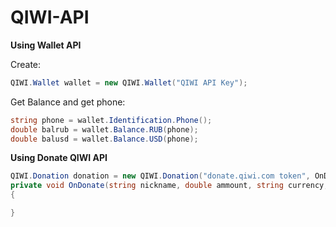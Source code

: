 # QIWI-API

**Using Wallet API**

Create:
```C#
QIWI.Wallet wallet = new QIWI.Wallet("QIWI API Key");
```
Get Balance and get phone:
```C#
string phone = wallet.Identification.Phone();
double balrub = wallet.Balance.RUB(phone);
double balusd = wallet.Balance.USD(phone);
```

**Using Donate QIWI API**
```C#
QIWI.Donation donation = new QIWI.Donation("donate.qiwi.com token", OnDonate);
private void OnDonate(string nickname, double ammount, string currency, string message)
{

}
```
